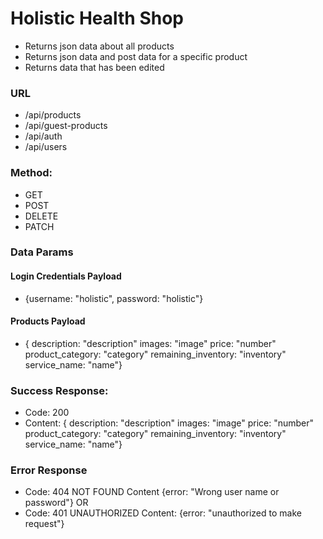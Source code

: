 # Holistic Health Shop
- Returns json data about all products
- Returns json data and post data for a specific product
- Returns data that has been edited


### URL
- /api/products
- /api/guest-products
- /api/auth
- /api/users

### Method:
- GET
- POST
- DELETE
- PATCH

### Data Params
#### Login Credentials Payload
- {username: "holistic", password: "holistic"}
#### Products Payload
- { description: "description"
images: "image"
price: "number"
product_category: "category"
remaining_inventory: "inventory"
service_name: "name"}

### Success Response: 
- Code: 200
- Content: { description: "description"
images: "image"
price: "number"
product_category: "category"
remaining_inventory: "inventory"
service_name: "name"}

### Error Response
- Code: 404 NOT FOUND
Content {error: "Wrong user name or password"}
OR
- Code: 401 UNAUTHORIZED
Content: {error: "unauthorized to make request"}



